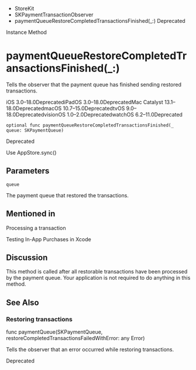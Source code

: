 

- StoreKit
- SKPaymentTransactionObserver
-  paymentQueueRestoreCompletedTransactionsFinished(\_:) Deprecated

Instance Method

# paymentQueueRestoreCompletedTransactionsFinished(\_:)

Tells the observer that the payment queue has finished sending restored transactions.

iOS 3.0–18.0DeprecatediPadOS 3.0–18.0DeprecatedMac Catalyst 13.1–18.0DeprecatedmacOS 10.7–15.0DeprecatedtvOS 9.0–18.0DeprecatedvisionOS 1.0–2.0DeprecatedwatchOS 6.2–11.0Deprecated

``` source
optional func paymentQueueRestoreCompletedTransactionsFinished(_ queue: SKPaymentQueue)
```

Deprecated

Use AppStore.sync()

## Parameters 

`queue`  

The payment queue that restored the transactions.

## Mentioned in 

Processing a transaction

Testing In-App Purchases in Xcode

## Discussion

This method is called after all restorable transactions have been processed by the payment queue. Your application is not required to do anything in this method.

## See Also

### Restoring transactions

func paymentQueue(SKPaymentQueue, restoreCompletedTransactionsFailedWithError: any Error)

Tells the observer that an error occurred while restoring transactions.

Deprecated

